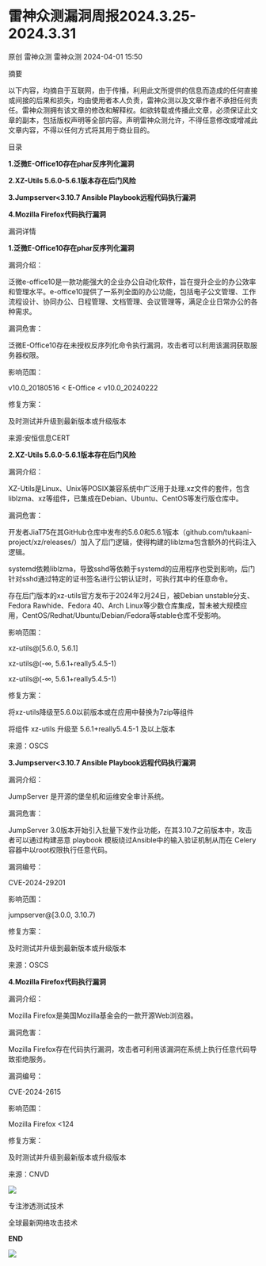 #  雷神众测漏洞周报2024.3.25-2024.3.31   
原创 雷神众测  雷神众测   2024-04-01 15:50  
  
摘要  
  
  
以下内容，均摘自于互联网，由于传播，利用此文所提供的信息而造成的任何直接或间接的后果和损失，均由使用者本人负责，雷神众测以及文章作者不承担任何责任。雷神众测拥有该文章的修改和解释权。如欲转载或传播此文章，必须保证此文章的副本，包括版权声明等全部内容。声明雷神众测允许，不得任意修改或增减此文章内容，不得以任何方式将其用于商业目的。  
  
  
目录  
  
**1.泛微E-Office10存在phar反序列化漏洞**  
  
**2.XZ-Utils 5.6.0-5.6.1版本存在后门风险**  
  
**3.Jumpserver<3.10.7 Ansible Playbook远程代码执行漏洞**  
  
**4.Mozilla Firefox代码执行漏洞**  
  
  
漏洞详情  
  
**1.泛微E-Office10存在phar反序列化漏洞**  
  
  
漏洞介绍：  
  
泛微e-office10是一款功能强大的企业办公自动化软件，旨在提升企业的办公效率和管理水平。e-office10提供了一系列全面的办公功能，包括电子公文管理、工作流程设计、协同办公、日程管理、文档管理、会议管理等，满足企业日常办公的各种需求。  
  
  
漏洞危害：  
  
泛微E-Office10存在未授权反序列化命令执行漏洞，攻击者可以利用该漏洞获取服务器权限。  
  
  
影响范围：  
  
v10.0_20180516 < E-Office < v10.0_20240222  
  
  
修复方案：  
  
及时测试并升级到最新版本或升级版本  
  
  
来源:安恒信息CERT  
  
**2.XZ-Utils 5.6.0-5.6.1版本存在后门风险**  
  
  
漏洞介绍：  
  
XZ-Utils是Linux、Unix等POSIX兼容系统中广泛用于处理.xz文件的套件，包含liblzma、xz等组件，已集成在Debian、Ubuntu、CentOS等发行版仓库中。  
  
  
漏洞危害：  
  
开发者JiaT75在其GitHub仓库中发布的5.6.0和5.6.1版本（github.com/tukaani-project/xz/releases/）加入了后门逻辑，使得构建的liblzma包含额外的代码注入逻辑。  
  
systemd依赖liblzma，导致sshd等依赖于systemd的应用程序也受到影响，后门针对sshd通过特定的证书签名进行公钥认证时，可执行其中的任意命令。  
  
存在后门版本的xz-utils官方发布于2024年2月24日，被Debian unstable分支、Fedora Rawhide、Fedora 40、Arch Linux等少数仓库集成，暂未被大规模应用，CentOS/Redhat/Ubuntu/Debian/Fedora等stable仓库不受影响。  
  
  
影响范围：  
  
xz-utils@[5.6.0, 5.6.1]  
  
xz-utils@(-∞, 5.6.1+really5.4.5-1)  
  
xz-utils@(-∞, 5.6.1+really5.4.5-1)  
  
  
修复方案：  
  
将xz-utils降级至5.6.0以前版本或在应用中替换为7zip等组件  
  
将组件 xz-utils 升级至 5.6.1+really5.4.5-1 及以上版本  
  
  
来源：OSCS  
  
  
**3.Jumpserver<3.10.7 Ansible Playbook远程代码执行漏洞**  
  
  
漏洞介绍：  
  
JumpServer 是开源的堡垒机和运维安全审计系统。  
  
  
漏洞危害：  
  
JumpServer 3.0版本开始引入批量下发作业功能，在其3.10.7之前版本中，攻击者可以通过构建恶意 playbook 模板绕过Ansible中的输入验证机制从而在 Celery 容器中以root权限执行任意代码。  
  
  
漏洞编号：  
  
CVE-2024-29201  
  
  
影响范围：  
  
jumpserver@[3.0.0, 3.10.7)  
  
  
修复方案：  
  
及时测试并升级到最新版本或升级版本  
  
  
来源：OSCS  
  
**4.Mozilla Firefox代码执行漏洞**  
  
  
漏洞介绍：  
  
Mozilla Firefox是美国Mozilla基金会的一款开源Web浏览器。  
  
  
漏洞危害：  
  
Mozilla Firefox存在代码执行漏洞，攻击者可利用该漏洞在系统上执行任意代码导致拒绝服务。  
  
  
漏洞编号：  
  
CVE-2024-2615  
  
  
影响范围：  
  
Mozilla Firefox <124  
  
  
修复方案：  
  
及时测试并升级到最新版本或升级版本  
  
  
来源：CNVD  
  
  
  
  
  
  
![](https://mmbiz.qpic.cn/mmbiz_jpg/HxO8NorP4JUQdNmuSibNqr4BXAacIf23jY007pJ7lz8QYAcU8vGvibdYFUKFoAC7RfHibgVfCBBdQLz9RY6ry5u9A/640?wx_fmt=jpeg&from=appmsg "")  
  
专注渗透测试技术  
  
全球最新网络攻击技术  
  
  
**END**  
  
![](https://mmbiz.qpic.cn/mmbiz_jpg/HxO8NorP4JUQdNmuSibNqr4BXAacIf23jAVMdXOOic8yGuuKjibib1cRqHSakB4bwSLGYXTicrUCC3okDT3NYicO8LKw/640?wx_fmt=jpeg&from=appmsg "")  
  
  
  
